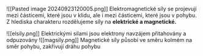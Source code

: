 ![[Pasted image 20240923120005.png]]
Elektromagnetické síly se projevují mezi částicemi, které jsou v klidu, ale i mezi částicemi, které jsou v pohybu.
Z hlediska charakteru rozdělujeme síly na **elektrické a magnetické.**

![[elsily.png]]
Elektrickými silami jsou elektrony navzájem přitahovány a odpuzovány
![[magsily.png]]
Magnetické síly působí ve směru kolmém na směr pohybu, zakřivují dráhu pohybu
